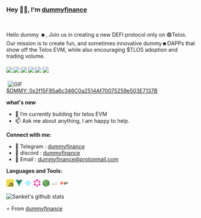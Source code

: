 
### Hey 👋🏽, I'm [dummyfinance](https://t.me/dummyfinance)  

<br/>

Hello dummy ☻,
Join us in creating a new DEFI protocol only on 🟣Telos. Our mission is to create fun, and sometimes innovative dummy☻DAPPs that show off the Telos EVM, while also encouraging $TLOS adoption and trading volume.

####      ![](https://img.shields.io/badge/Blockchain-%3C%2F%3E-blueviolet) ![](https://img.shields.io/badge/Solidity-%3C%2F%3E-yellow) ![](https://img.shields.io/badge/Typescript-%7C-0%2C%2022%2C%20100) ![](https://img.shields.io/badge/Web3.js-%7C-yellowgreen) ![](https://img.shields.io/badge/Smart%20Contracts-%7C-blue) ![](https://img.shields.io/badge/Cryptocurrency-%7C-ff69b4)
  
 <div>
  <img align="right" alt="GIF" src="https://dummy.finance/images/dummy.gif" width="500" height="auto" />
</div>

[$DMMY: 0x2f15F85a6c346C0a2514Af70075259e503E7137B](https://dexscreener.com/telos/0x14c5ce09a3a313c78e5a4354f88a97b2414c39e1)

**what's new**

- 🌱 I’m currently building for telos EVM
- 📫 Ask me about anything, I am happy to help.

**Connect with me:**
- 💬 Telegram : [dummyfinance](https://t.me/dummyfinance)
- 💬 discord : [dummyfinance](https://discord.gg/THN8nmYwJe)
- 📝 Email : dummyfinance@protonmail.com

**Languages and Tools:**   

<code><img height="20" src="https://raw.githubusercontent.com/github/explore/80688e429a7d4ef2fca1e82350fe8e3517d3494d/topics/javascript/javascript.png"></code>
<code><img height="20" src="https://raw.githubusercontent.com/github/explore/80688e429a7d4ef2fca1e82350fe8e3517d3494d/topics/vue/vue.png"></code>
<code><img height="20" src="https://raw.githubusercontent.com/github/explore/80688e429a7d4ef2fca1e82350fe8e3517d3494d/topics/react/react.png"></code>
<code><img height="20" src="https://raw.githubusercontent.com/github/explore/5c058a388828bb5fde0bcafd4bc867b5bb3f26f3/topics/graphql/graphql.png"></code>
<code><img height="20" src="https://raw.githubusercontent.com/github/explore/80688e429a7d4ef2fca1e82350fe8e3517d3494d/topics/nodejs/nodejs.png"></code>
<code><img height="20" src="https://raw.githubusercontent.com/github/explore/80688e429a7d4ef2fca1e82350fe8e3517d3494d/topics/mysql/mysql.png"></code>
<code><img height="20" src="https://raw.githubusercontent.com/github/explore/80688e429a7d4ef2fca1e82350fe8e3517d3494d/topics/git/git.png"></code>

![Sanket's github stats](https://github-readme-stats.vercel.app/api?username=blockchainGuru125&show_icons=true&theme=radical)

⭐️ From [dummyfinance](https://github.com/dummyfinance)
